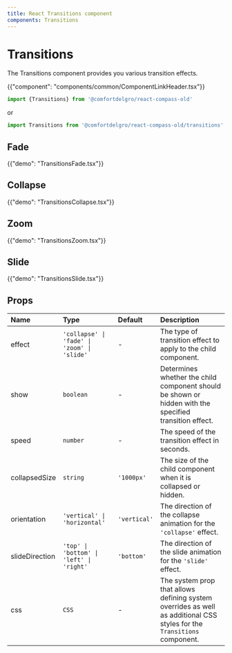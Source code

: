 ```yaml
---
title: React Transitions component
components: Transitions
---
```


# Transitions

<p class="description">The Transitions component provides you various transition effects.</p>

{{"component": "components/common/ComponentLinkHeader.tsx"}}

```jsx
import {Transitions} from '@comfortdelgro/react-compass-old'
```

or

```jsx
import Transitions from '@comfortdelgro/react-compass-old/transitions'
```

## Fade

{{"demo": "TransitionsFade.tsx"}}

## Collapse

{{"demo": "TransitionsCollapse.tsx"}}

## Zoom

{{"demo": "TransitionsZoom.tsx"}}

## Slide

{{"demo": "TransitionsSlide.tsx"}}

## Props

| Name           | Type                                        | Default      | Description                                                                                                             |
| :------------- | :------------------------------------------ | :----------- | :---------------------------------------------------------------------------------------------------------------------- |
| effect         | `'collapse' \| 'fade' \| 'zoom' \| 'slide'` | -            | The type of transition effect to apply to the child component.                                                          |
| show           | `boolean`                                   | -            | Determines whether the child component should be shown or hidden with the specified transition effect.                  |
| speed          | `number`                                    | -            | The speed of the transition effect in seconds.                                                                          |
| collapsedSize  | `string`                                    | `'1000px'`   | The size of the child component when it is collapsed or hidden.                                                         |
| orientation    | `'vertical' \| 'horizontal'`                | `'vertical'` | The direction of the collapse animation for the `'collapse'` effect.                                                    |
| slideDirection | `'top' \| 'bottom' \| 'left' \| 'right'`    | `'bottom'`   | The direction of the slide animation for the `'slide'` effect.                                                          |
| css            | `CSS`                                       | -            | The system prop that allows defining system overrides as well as additional CSS styles for the `Transitions` component. |
